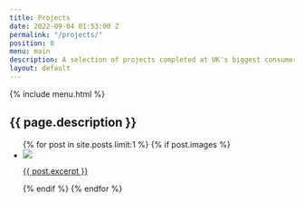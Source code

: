 ```yaml
---
title: Projects
date: 2022-09-04 01:53:00 Z
permalink: "/projects/"
position: 0
menu: main
description: A selection of projects completed at UK's biggest consumer organisation
layout: default
---
```


<main>
    {% include menu.html %}
    <section class="projects-headline">
		<h1>{{ page.description }}</h1>
	</section>
    <section class="list-of-projects">
        <ul>
            {% for post in site.posts limit:1 %}
                {% if post.images %}
                <li>
                    <a href="{{ post.url }}">
                        <div class="featured-img">
                            <img src="{{ post.images[0] }}">
                        </div>
                        <p>{{ post.excerpt }}</p>
                    </a>
                </li>
                {% endif %}
            {% endfor %}
        </ul>
    </section>
</main>